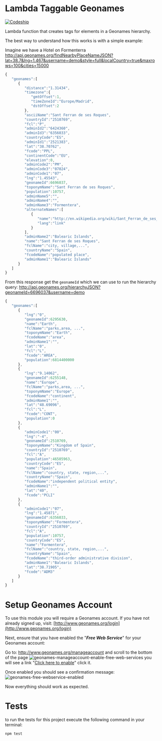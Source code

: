 # Lambda Taggable Geonames
[![Codeship](https://img.shields.io/codeship/b54de050-d99b-0133-fa16-424a9136fddd.svg)](https://codeship.com/projects/140359/)


Lambda function that creates tags for elements in a Geonames hierarchy.

The best way to understand how this works is with a simple example:

Imagine we have a Hotel on Formenterra
http://api.geonames.org/findNearbyPlaceNameJSON?lat=38.7&lng=1.467&username=demo&style=full&localCountry=true&maxrows=100&cities=15000

```js
{  
   "geonames":[  
      {  
         "distance":"1.31434",
         "timezone":{  
            "gmtOffset":1,
            "timeZoneId":"Europe/Madrid",
            "dstOffset":2
         },
         "asciiName":"Sant Ferran de ses Roques",
         "countryId":"2510769",
         "fcl":"P",
         "adminId2":"6424360",
         "adminId3":"6356033",
         "countryCode":"ES",
         "adminId1":"2521383",
         "lat":"38.70762",
         "fcode":"PPL",
         "continentCode":"EU",
         "elevation":0,
         "adminCode2":"PM",
         "adminCode3":"07024",
         "adminCode1":"07",
         "lng":"1.45543",
         "geonameId":6696037,
         "toponymName":"Sant Ferran de ses Roques",
         "population":10757,
         "adminName5":"",
         "adminName4":"",
         "adminName3":"Formentera",
         "alternateNames":[  
            {  
               "name":"http://en.wikipedia.org/wiki/Sant_Ferran_de_ses_Roques",
               "lang":"link"
            }
         ],
         "adminName2":"Balearic Islands",
         "name":"Sant Ferran de ses Roques",
         "fclName":"city, village,...",
         "countryName":"Spain",
         "fcodeName":"populated place",
         "adminName1":"Balearic Islands"
      }
   ]
}
```

From this response get the `geonameId` which we can use to run the
hierarchy query:
http://api.geonames.org/hierarchyJSON?geonameId=6696037&username=demo


```js
{  
   "geonames":[  
      {  
         "lng":"0",
         "geonameId":6295630,
         "name":"Earth",
         "fclName":"parks,area, ...",
         "toponymName":"Earth",
         "fcodeName":"area",
         "adminName1":"",
         "lat":"0",
         "fcl":"L",
         "fcode":"AREA",
         "population":6814400000
      },
      {  
         "lng":"9.14062",
         "geonameId":6255148,
         "name":"Europe",
         "fclName":"parks,area, ...",
         "toponymName":"Europe",
         "fcodeName":"continent",
         "adminName1":"",
         "lat":"48.69096",
         "fcl":"L",
         "fcode":"CONT",
         "population":0
      },
      {  
         "adminCode1":"00",
         "lng":"-4",
         "geonameId":2510769,
         "toponymName":"Kingdom of Spain",
         "countryId":"2510769",
         "fcl":"A",
         "population":46505963,
         "countryCode":"ES",
         "name":"Spain",
         "fclName":"country, state, region,...",
         "countryName":"Spain",
         "fcodeName":"independent political entity",
         "adminName1":"",
         "lat":"40",
         "fcode":"PCLI"
      },
      {  
         "adminCode1":"07",
         "lng":"1.45871",
         "geonameId":6356033,
         "toponymName":"Formentera",
         "countryId":"2510769",
         "fcl":"A",
         "population":10757,
         "countryCode":"ES",
         "name":"Formentera",
         "fclName":"country, state, region,...",
         "countryName":"Spain",
         "fcodeName":"third-order administrative division",
         "adminName1":"Balearic Islands",
         "lat":"38.71905",
         "fcode":"ADM3"
      }
   ]
}
```

# Setup Geonames Account

To use this module you will require a Geonames account.
If you have not already signed up, visit:
[http://www.geonames.org/login](http://www.geonames.org/login)

Next, ensure that you have enabled the "***Free Web Service***" for your Geonames account:

Go to: http://www.geonames.org/manageaccount and scroll to the bottom of the page
![geonames-manageaccount-enable-free-web-services](https://cloud.githubusercontent.com/assets/194400/14138582/d8d31c58-f665-11e5-953a-82f272b1b53b.png)
you will see a link "[Click here to enable](http://www.geonames.org/enablefreewebservice)" click it.

Once enabled you should see a confirmation message:
![geonames-free-webservice-enabled](https://cloud.githubusercontent.com/assets/194400/14138588/e3e6aed4-f665-11e5-91ca-555c7c684325.png)

Now everything should work as expected.

# Tests

to run the tests for this project execute the following command in your terminal:

```sh
npm test
```
